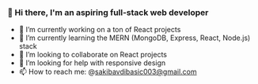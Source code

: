 ### 👋 Hi there, I'm an aspiring full-stack web developer

- 🔭 I’m currently working on a ton of React projects
- 🌱 I’m currently learning the MERN (MongoDB, Express, React, Node.js) stack
- 👯 I’m looking to collaborate on React projects
- 🤔 I’m looking for help with responsive design
- 📫 How to reach me: @sakibavdibasic003@gmail.com
